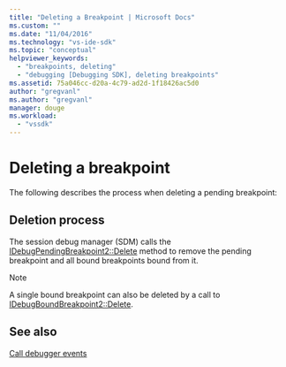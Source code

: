 ```yaml
---
title: "Deleting a Breakpoint | Microsoft Docs"
ms.custom: ""
ms.date: "11/04/2016"
ms.technology: "vs-ide-sdk"
ms.topic: "conceptual"
helpviewer_keywords: 
  - "breakpoints, deleting"
  - "debugging [Debugging SDK], deleting breakpoints"
ms.assetid: 75a046cc-d20a-4c79-ad2d-1f18426ac5d0
author: "gregvanl"
ms.author: "gregvanl"
manager: douge
ms.workload: 
  - "vssdk"
---
```

# Deleting a breakpoint
The following describes the process when deleting a pending breakpoint:  
  
## Deletion process  
 The session debug manager (SDM) calls the [IDebugPendingBreakpoint2::Delete](../../extensibility/debugger/reference/idebugpendingbreakpoint2-delete.md) method to remove the pending breakpoint and all bound breakpoints bound from it.  
  
> [!NOTE]
>  A single bound breakpoint can also be deleted by a call to [IDebugBoundBreakpoint2::Delete](../../extensibility/debugger/reference/idebugboundbreakpoint2-delete.md).  
  
## See also  
 [Call debugger events](../../extensibility/debugger/calling-debugger-events.md)